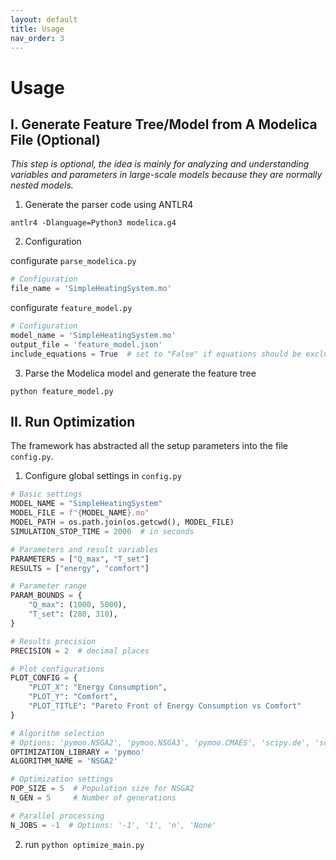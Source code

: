 ```yaml
---
layout: default
title: Usage
nav_order: 3
---
```


# Usage

## I. Generate Feature Tree/Model from A Modelica File (Optional)

*This step is optional, the idea is mainly for analyzing and understanding variables and parameters in large-scale models because they are normally nested models.*

1. Generate the parser code using ANTLR4

```
antlr4 -Dlanguage=Python3 modelica.g4
```

2. Configuration

configurate `parse_modelica.py`

```python
# Configuration
file_name = 'SimpleHeatingSystem.mo'
```

configurate `feature_model.py`

```python
# Configuration
model_name = 'SimpleHeatingSystem.mo'
output_file = 'feature_model.json'
include_equations = True  # set to "False" if equations should be excluded
```

3. Parse the Modelica model and generate the feature tree

```
python feature_model.py
```

## II. Run Optimization

The framework has abstracted all the setup parameters into the file `config.py`. 

1. Configure global settings in `config.py` 

```python
# Basic settings
MODEL_NAME = "SimpleHeatingSystem"
MODEL_FILE = f"{MODEL_NAME}.mo"
MODEL_PATH = os.path.join(os.getcwd(), MODEL_FILE)
SIMULATION_STOP_TIME = 2000  # in seconds

# Parameters and result variables
PARAMETERS = ["Q_max", "T_set"]
RESULTS = ["energy", "comfort"]

# Parameter range
PARAM_BOUNDS = {
    "Q_max": (1000, 5000),
    "T_set": (280, 310),
}

# Results precision
PRECISION = 2  # decimal places

# Plot configurations
PLOT_CONFIG = {
    "PLOT_X": "Energy Consumption",
    "PLOT_Y": "Comfort",
    "PLOT_TITLE": "Pareto Front of Energy Consumption vs Comfort"
}

# Algorithm selection
# Options: 'pymoo.NSGA2', 'pymoo.NSGA3', 'pymoo.CMAES', 'scipy.de', 'scipy.minimize'
OPTIMIZATION_LIBRARY = 'pymoo'
ALGORITHM_NAME = 'NSGA2'

# Optimization settings
POP_SIZE = 5  # Population size for NSGA2
N_GEN = 5     # Number of generations

# Parallel processing
N_JOBS = -1  # Options: '-1', '1', 'n', 'None'
```

2. run `python optimize_main.py`